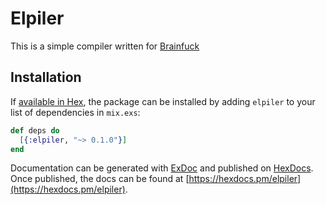 # Elpiler

This is a simple compiler written for
[Brainfuck](https://en.wikipedia.org/wiki/Brainfuck)

## Installation

If [available in Hex](https://hex.pm/docs/publish), the package can be installed
by adding `elpiler` to your list of dependencies in `mix.exs`:

```elixir
def deps do
  [{:elpiler, "~> 0.1.0"}]
end
```

Documentation can be generated with [ExDoc](https://github.com/elixir-lang/ex_doc)
and published on [HexDocs](https://hexdocs.pm). Once published, the docs can
be found at [https://hexdocs.pm/elpiler](https://hexdocs.pm/elpiler).

